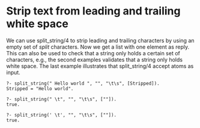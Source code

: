 # Strip	text from leading and trailing white space

We can use split_string/4 to strip   leading  and trailing characters by
using an empty set of _split_ characters.  Now   we  get a list with one
element as reply. This can also be  used   to  check  that a string only
holds a certain set of characters,   e.g., the second examples validates
that a string only holds white space.  The last example illustrates that
split_string/4 accept atoms as input.


```
?- split_string(" Hello world ", "", "\t\s", [Stripped]).
Stripped = "Hello world".

?- split_string(" \t", "", "\t\s", [""]).
true.

?- split_string(' \t', "", "\t\s", [""]).
true.
```
